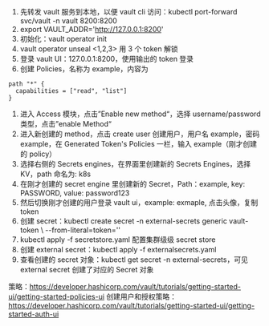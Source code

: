 1. 先转发 vault 服务到本地，以便 vault cli 访问：kubectl port-forward svc/vault -n vault 8200:8200
1. export VAULT_ADDR='http://127.0.0.1:8200'
1. 初始化：vault operator init
1. vault operator unseal <1,2,3> 用 3 个 token 解锁
1. 登录 vault UI：127.0.0.1:8200，使用输出的 token 登录
1. 创建 Policies，名称为 example，内容为
```
path "*" {
  capabilities = ["read", "list"]
}
```
1. 进入 Access 模块，点击”Enable new method“，选择 username/password 类型，点击”enable Method“
1. 进入新创建的 method，点击 create user 创建用户，用户名 example，密码 example，在 Generated Token's Policies 一栏，输入 example（刚才创建的 policy）
1. 选择右侧的 Secrets engines，在界面里创建新的 Secrets Engines，选择 KV，path 命名为: k8s
1. 在刚才创建的 secret engine 里创建新的 Secret，Path：example, key: PASSWORD, value: password123
1. 然后切换刚才创建的用户登录 vault ui，example: exmaple, 点击头像，复制 token
1. 创建 secret：kubectl create secret -n external-secrets  generic vault-token \ 
    --from-literal=token='<token>'
1. kubectl apply -f secretstore.yaml 配置集群级级 secret store
1. 创建 external secret：kubectl apply -f externalsecrets.yaml
1. 查看创建的 secret 对象：kubectl get secret -n external-secrets，可见 external secret 创建了对应的 Secret 对象


策略：https://developer.hashicorp.com/vault/tutorials/getting-started-ui/getting-started-policies-ui
创建用户和授权策略：https://developer.hashicorp.com/vault/tutorials/getting-started-ui/getting-started-auth-ui